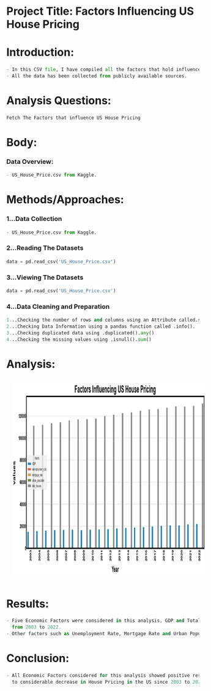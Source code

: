 # Project Title: Factors Influencing US House Pricing
# Introduction:
```python
- In this CSV file, I have compiled all the factors that hold influence on US house pricing.
- All the data has been collected from publicly available sources.
```
# Analysis Questions:
```python
Fetch The Factors that influence US House Pricing
```
# Body:
### Data Overview:
```python
- US_House_Price.csv from Kaggle.
```
# Methods/Approaches:
### 1...Data Collection
```python
- US_House_Price.csv from Kaggle.
```
### 2...Reading The Datasets
```python
data = pd.read_csv('US_House_Price.csv')
```
### 3...Viewing The Datasets
```python
data = pd.read_csv('US_House_Price.csv')
```
### 4...Data Cleaning and Preparation
```python
1...Checking the number of rows and columns using an Attribute called.shape()
2...Checking Data Information using a pandas function called .info().
3...Checking duplicated data using .duplicated().any()
4...Checking the missing values using .isnull().sum()
```
# Analysis:
<div>
<img style="margin:15px" height=500px width=800px src="https://github.com/Lekxite/project-screenshots/blob/main/Salaries%20of%20Data%20Scientists.md/Factors%20Influencing%20US%20House%20Pricing.png?raw=true" alt="Factors Influencing US House Pricing"/>
</div>

# Results:
```python
- Five Economic Factors were considered in this analysis. GDP and Total Houses increased considerably
  from 2003 to 2022.
- Other factors such as Unemployment Rate, Mortgage Rate and Urban Population decreased.
```
# Conclusion:
```python
- All Economic Factors considered for this analysis showed positive results, which attributed
  to considerable decrease in House Pricing in the US since 2003 to 2022.
```

